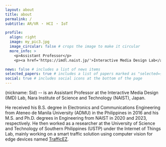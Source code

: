 ```yaml
---
layout: about
title: about
permalink: /
subtitle: AR/VR ・ HCI ・ IoT

profile:
  align: right
  image: my_pic3.jpg
  image_circular: false # crops the image to make it circular
  more_info: >
    <p>Assistant Professor</p>
    <p><a href='https://imdl.naist.jp/'>Interactive Media Design Lab</a></p>

news: false # includes a list of news items
selected_papers: true # includes a list of papers marked as "selected={true}"
social: true # includes social icons at the bottom of the page
---
```


(nickname: Sid) -- is an Assistant Professor at the Interactive Media Design (IMD) Lab, Nara Institute of Science and Technology (NAIST), Japan.

He received his B.S. degree in Electronics and Communications Engineering from Ateneo de Manila University (ADMU) in the Philippines in 2016 and his M.S. and Ph.D. degrees in Engineering from NAIST in 2020 and 2023, respectively. He then worked as a researcher at the University of Science and Technology of Southern Philippines (USTP) under the Internet of Things Lab, mainly working on a smart traffic solution using computer vision for edge devices named <a href='https://github.com/sid410/TrafficEZ'>TrafficEZ</a>.
